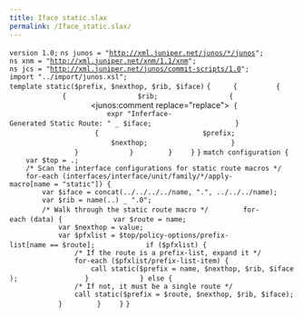 ```yaml
---
title: Iface static.slax
permalink: /Iface_static.slax/
---
```


`version 1.0;`
`ns junos = "`[`http://xml.juniper.net/junos/*/junos`](http://xml.juniper.net/junos/*/junos)`";`
`ns xnm = "`[`http://xml.juniper.net/xnm/1.1/xnm`](http://xml.juniper.net/xnm/1.1/xnm)`";`
`ns jcs = "`[`http://xml.juniper.net/junos/commit-scripts/1.0`](http://xml.juniper.net/junos/commit-scripts/1.0)`";`
`import "../import/junos.xsl";`
`template static($prefix, $nexthop, $rib, $iface)`
`{`
`    `<transient-change>` {`
`        `<routing-options>` {`
`            `<rib>` {`
`                `<name>` $rib;`
`                `<static>` {`
`                    `<junos:comment replace="replace">` {`
`                        expr "Inferface-Generated Static Route: " _ $iface;`
`                    }`
`                    `<route>` {`
`                        `<name>` $prefix;`
`                        `<next-hop>` $nexthop;`
`                    }`
`                }`
`            }`
`        }`
`    }`
`}`
`match configuration {`
`    var $top = .;`
`    /* Scan the interface configurations for static route macros */`
`    for-each (interfaces/interface/unit/family/*/apply-macro[name = "static"]) {`
`        var $iface = concat(../../../../name, ".", ../../../name);`
`        var $rib = name(..) _ ".0";`
`        /* Walk through the static route macro */`
`        for-each (data) {`
`            var $route = name;`
`            var $nexthop = value;`
`            var $pfxlist = $top/policy-options/prefix-list[name == $route];`
`            if ($pfxlist) {`
`                /* If the route is a prefix-list, expand it */`
`                for-each ($pfxlist/prefix-list-item) {`
`                    call static($prefix = name, $nexthop, $rib, $iface);`
`                }`
`            } else {`
`                /* If not, it must be a single route */`
`                call static($prefix = $route, $nexthop, $rib, $iface);`
`            }`
`        }`
`    }`
`}`